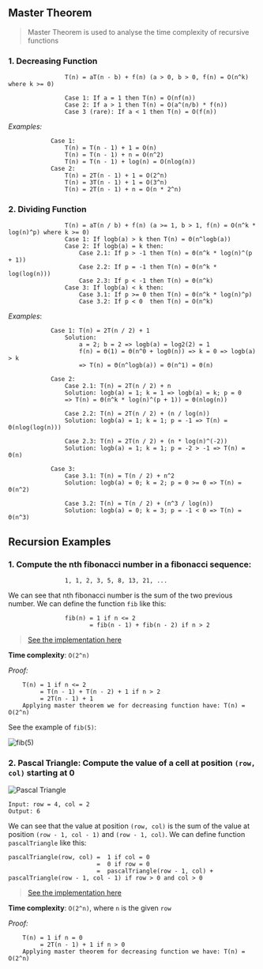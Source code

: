 ## Master Theorem

> Master Theorem is used to analyse the time complexity of recursive functions

### **1. Decreasing Function**

                    T(n) = aT(n - b) + f(n) (a > 0, b > 0, f(n) = O(n^k) where k >= 0)

                    Case 1: If a = 1 then T(n) = O(nf(n))
                    Case 2: If a > 1 then T(n) = O(a^(n/b) * f(n))
                    Case 3 (rare): If a < 1 then T(n) = O(f(n))

_Examples:_

                Case 1:
                    T(n) = T(n - 1) + 1 = O(n)
                    T(n) = T(n - 1) + n = O(n^2)
                    T(n) = T(n - 1) + log(n) = O(nlog(n))
                Case 2:
                    T(n) = 2T(n - 1) + 1 = O(2^n)
                    T(n) = 3T(n - 1) + 1 = O(3^n)
                    T(n) = 2T(n - 1) + n = O(n * 2^n)

### **2. Dividing Function**

                    T(n) = aT(n / b) + f(n) (a >= 1, b > 1, f(n) = O(n^k * log(n)^p) where k >= 0)
                    Case 1: If logb(a) > k then T(n) = Θ(n^logb(a))
                    Case 2: If logb(a) = k then:
                        Case 2.1: If p > -1 then T(n) = Θ(n^k * log(n)^(p + 1))
                        Case 2.2: If p = -1 then T(n) = Θ(n^k * log(log(n)))
                        Case 2.3: If p < -1 then T(n) = Θ(n^k)
                    Case 3: If logb(a) < k then:
                        Case 3.1: If p >= 0 then T(n) = Θ(n^k * log(n)^p)
                        Case 3.2: If p < 0  then T(n) = O(n^k)

_Examples_:

                Case 1: T(n) = 2T(n / 2) + 1
                    Solution:
                        a = 2; b = 2 => logb(a) = log2(2) = 1
                        f(n) = Θ(1) = Θ(n^0 + log0(n)) => k = 0 => logb(a) > k
                        => T(n) = Θ(n^logb(a)) = Θ(n^1) = Θ(n)

                Case 2:
                    Case 2.1: T(n) = 2T(n / 2) + n
                    Solution: logb(a) = 1; k = 1 => logb(a) = k; p = 0
                    => T(n) = Θ(n^k * log(n)^(p + 1)) = Θ(nlog(n))

                    Case 2.2: T(n) = 2T(n / 2) + (n / log(n))
                    Solution: logb(a) = 1; k = 1; p = -1 => T(n) = Θ(nlog(log(n)))

                    Case 2.3: T(n) = 2T(n / 2) + (n * log(n)^(-2))
                    Solution: logb(a) = 1; k = 1; p = -2 > -1 => T(n) = Θ(n)

                Case 3:
                    Case 3.1: T(n) = T(n / 2) + n^2
                    Solution: logb(a) = 0; k = 2; p = 0 >= 0 => T(n) = Θ(n^2)

                    Case 3.2: T(n) = T(n / 2) + (n^3 / log(n))
                    Solution: logb(a) = 0; k = 3; p = -1 < 0 => T(n) = Θ(n^3)

## Recursion Examples

### **1. Compute the nth fibonacci number in a fibonacci sequence:**

                    1, 1, 2, 3, 5, 8, 13, 21, ...

We can see that nth fibonacci number is the sum of the two previous number. We can define the function `fib` like this:

                    fib(n) = 1 if n <= 2
                           = fib(n - 1) + fib(n - 2) if n > 2

> [See the implementation here](https://github.com/alphazero-wd/algorithms-and-data-structures/blob/1_recursion/fibonacci.py)

**Time complexity**: `O(2^n)`

_Proof:_

```
    T(n) = 1 if n <= 2
         = T(n - 1) + T(n - 2) + 1 if n > 2
         = 2T(n - 1) + 1
    Applying master theorem we for decreasing function have: T(n) = O(2^n)
```

See the example of `fib(5)`:

![fib(5)](https://upload.wikimedia.org/wikipedia/commons/thumb/e/ea/Fibonacci_Tree_5.svg/1280px-Fibonacci_Tree_5.svg.png)

### **2. Pascal Triangle: Compute the value of a cell at position `(row, col)` starting at 0**

![Pascal Triangle](https://upload.wikimedia.org/wikipedia/commons/0/0d/PascalTriangleAnimated2.gif)

    Input: row = 4, col = 2
    Output: 6

We can see that the value at position `(row, col)` is the sum of the value at position `(row - 1, col - 1)` and `(row - 1, col)`. We can define function `pascalTriangle` like this:

    pascalTriangle(row, col) =  1 if col = 0
                             =  0 if row = 0
                             =  pascalTriangle(row - 1, col) + pascalTriangle(row - 1, col - 1) if row > 0 and col > 0

> [See the implementation here](https://github.com/alphazero-wd/algorithms-and-data-structures/blob/1_recursion/pascalTriangle.py)

**Time complexity**: `O(2^n)`, where `n` is the given `row`

_Proof:_

```
    T(n) = 1 if n = 0
         = 2T(n - 1) + 1 if n > 0
    Applying master theorem for decreasing function we have: T(n) = O(2^n)
```
